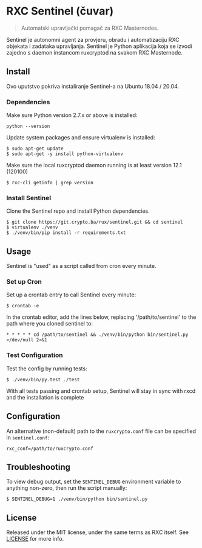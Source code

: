 # RXC Sentinel (čuvar)

> Automatski upravljački pomagač za RXC Masternodes.

Sentinel je autonomni agent za provjeru, obradu i automatizaciju RXC objekata i zadataka upravljanja. Sentinel je Python aplikacija koja se izvodi zajedno s daemon instancom ruxcryptod na svakom RXC Masternode.

## Install

Ovo uputstvo pokriva instaliranje Sentinel-a na Ubuntu 18.04 / 20.04.

### Dependencies

Make sure Python version 2.7.x or above is installed:

    python --version

Update system packages and ensure virtualenv is installed:

    $ sudo apt-get update
    $ sudo apt-get -y install python-virtualenv

Make sure the local ruxcryptod daemon running is at least version 12.1 (120100)

    $ rxc-cli getinfo | grep version

### Install Sentinel

Clone the Sentinel repo and install Python dependencies.

    $ git clone https://git.crypto.ba/rux/sentinel.git && cd sentinel
    $ virtualenv ./venv
    $ ./venv/bin/pip install -r requirements.txt

## Usage

Sentinel is "used" as a script called from cron every minute.

### Set up Cron

Set up a crontab entry to call Sentinel every minute:

    $ crontab -e

In the crontab editor, add the lines below, replacing '/path/to/sentinel' to the path where you cloned sentinel to:

    * * * * * cd /path/to/sentinel && ./venv/bin/python bin/sentinel.py >/dev/null 2>&1

### Test Configuration

Test the config by running tests:

    $ ./venv/bin/py.test ./test

With all tests passing and crontab setup, Sentinel will stay in sync with rxcd and the installation is complete

## Configuration

An alternative (non-default) path to the `ruxcrypto.conf` file can be specified in `sentinel.conf`:

    rxc_conf=/path/to/ruxcrypto.conf

## Troubleshooting

To view debug output, set the `SENTINEL_DEBUG` environment variable to anything non-zero, then run the script manually:

    $ SENTINEL_DEBUG=1 ./venv/bin/python bin/sentinel.py

## License

Released under the MIT license, under the same terms as RXC itself. See [LICENSE](LICENSE) for more info.
